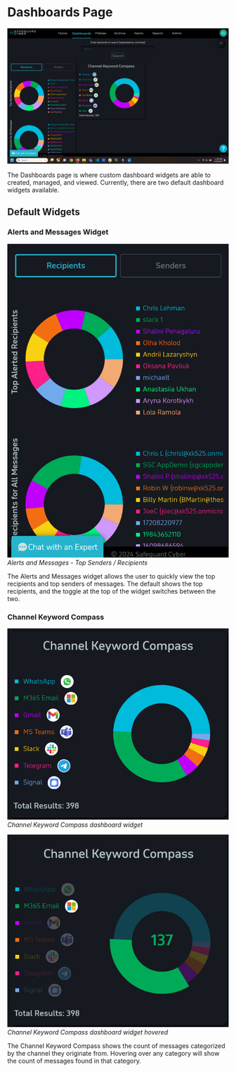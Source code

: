 # Dashboards Page

![Dashboards Page](Images/Dashboards/DashboardsPage.png)

The Dashboards page is where custom dashboard widgets are able to created, managed, and viewed. Currently, there are two default dashboard widgets available. 

## Default Widgets

### Alerts and Messages Widget
![Dashboards Page - Top Senders/Recipients](Images/Dashboards/DashboardsPageTop.png)
*Alerts and Messages - Top Senders / Recipients*

The Alerts and Messages widget allows the user to quickly view the top recipients and top senders of messages. The default shows the top recipients, and the toggle at the top of the widget switches between the two. 

### Channel Keyword Compass 

![Dashboard Page - Channel Keyword Compass Widget](Images/Dashboards/DashboardsPageKeywordCompass.png)
*Channel Keyword Compass dashboard widget*

![Dashboard Page - Keyword Compass Hovered](Images/Dashboards/DashboardsPageKeywordCompassHovered.png)
*Channel Keyword Compass dashboard widget hovered*

The Channel Keyword Compass shows the count of messages categorized by the channel they originate from. Hovering over any category will show the count of messages found in that category. 
